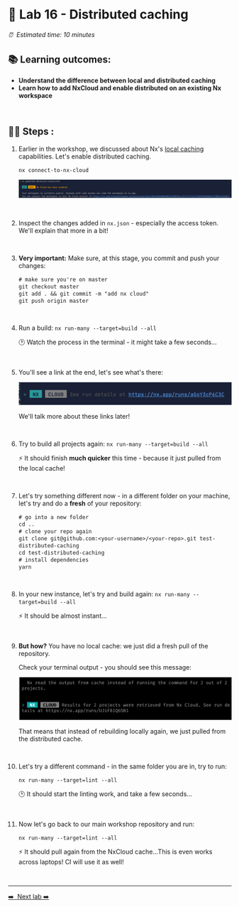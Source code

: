 # 🔌 Lab 16 - Distributed caching

###### ⏰ &nbsp;Estimated time: 10 minutes

## 📚 Learning outcomes:

- **Understand the difference between local and distributed caching**
- **Learn how to add NxCloud and enable distributed on an existing Nx workspace**
<br />

## 🏋️‍♀️ Steps :

1. Earlier in the workshop, we discussed about Nx's [local caching](https://nx.dev/latest/angular/workspace/computation-caching#computation-caching)
   capabilities. Let's enable distributed caching.

   ```
   nx connect-to-nx-cloud
   ```

   ![Nx Cloud Confirmation](./nx_cloud_enabled.png)
<br />

2. Inspect the changes added in `nx.json` - especially the access token. We'll explain that more in a bit!
<br />

3. **Very important:** Make sure, at this stage, you commit and push your changes:

   ```
   # make sure you're on master
   git checkout master
   git add . && git commit -m "add nx cloud"
   git push origin master
   ```
<br />

4. Run a build: `nx run-many --target=build --all`

   🕑 Watch the process in the terminal - it might take a few seconds...
<br />

5. You'll see a link at the end, let's see what's there:

   ![Run Details Link](./run_details.png)

   We'll talk more about these links later!
<br />

6. Try to build all projects again: `nx run-many --target=build --all`

   ⚡ It should finish **much quicker** this time - because it just pulled from the local cache!
<br />

7. Let's try something different now - in a different folder on your machine, let's try and do a **fresh** of your repository:

   ```
   # go into a new folder
   cd ..
   # clone your repo again
   git clone git@github.com:<your-username>/<your-repo>.git test-distributed-caching
   cd test-distributed-caching
   # install dependencies
   yarn
   ```
<br />

8. In your new instance, let's try and build again: `nx run-many --target=build --all`

   ⚡ It should be almost instant...
<br />

9. **But how?** You have no local cache: we just did a fresh pull of the repository.

   Check your terminal output - you should see this message:

   ![NxCloud cache pull](./distrib_caching_confirmation.png)

   That means that instead of rebuilding locally again, we just pulled from the distributed cache.
<br />

10. Let's try a different command - in the same folder you are in, try to run:

    ```
    nx run-many --target=lint --all
    ```

    🕑 It should start the linting work, and take a few seconds...
<br />

11. Now let's go back to our main workshop repository and run:

    ```
    nx run-many --target=lint --all
    ```

    ⚡ It should pull again from the NxCloud cache...This is even works across laptops! CI will use it as well!
<br />

---

[➡️ &nbsp;Next lab ➡️](../lab17/LAB.md)
